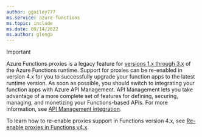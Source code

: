 ```yaml
---
author: ggailey777
ms.service: azure-functions
ms.topic: include
ms.date: 09/14/2022
ms.author: glenga
---
```


> [!IMPORTANT] 
> Azure Functions proxies is a legacy feature for [versions 1.x through 3.x](../articles/azure-functions/functions-versions.md) of the Azure Functions runtime. Support for proxies can be re-enabled in version 4.x for you to successfully upgrade your function apps to the latest runtime version. As soon as possible, you should switch to integrating your function apps with Azure API Management. API Management lets you take advantage of a more complete set of features for defining, securing, managing, and monetizing your Functions-based APIs. For more information, see [API Management integration](../articles/azure-functions/functions-proxies.md#api-management-integration). 
>
> To learn how to re-enable proxies support in Functions version 4.x, see [Re-enable proxies in Functions v4.x](../articles/azure-functions/legacy-proxies.md#re-enable-proxies-in-functions-v4x).

<!--- also update the versions article: https://learn.microsoft.com/azure/azure-functions/functions-versions#runtime -->
